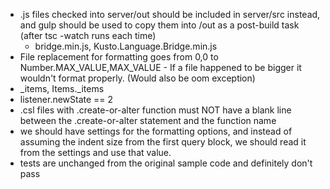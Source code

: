 - .js files checked into server/out should be included in server/src instead, and gulp should be used to copy them into /out as a post-build task (after tsc -watch runs each time)
   - bridge.min.js, Kusto.Language.Bridge.min.js
- File replacement for formatting goes from 0,0 to Number.MAX_VALUE,MAX_VALUE - If a file happened to be bigger it wouldn't format properly. (Would also be oom exception)
- _items, Items._items
- listener.newState == 2
- .csl files with .create-or-alter function must NOT have a blank line between the .create-or-alter statement and the function name
- we should have settings for the formatting options, and instead of assuming the indent size from the first query block, we should
  read it from the settings and use that value.
- tests are unchanged from the original sample code and definitely don't pass
